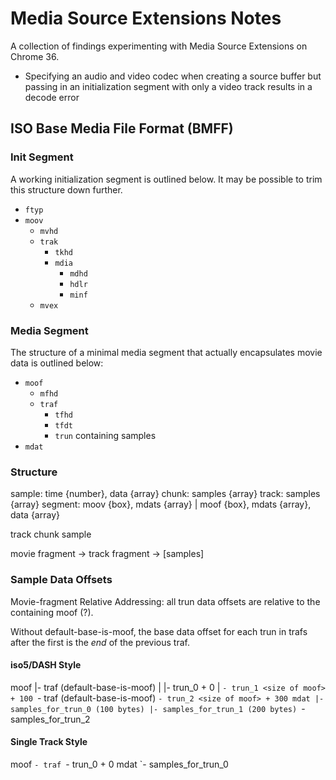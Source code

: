# Media Source Extensions Notes
A collection of findings experimenting with Media Source Extensions on
Chrome 36.

* Specifying an audio and video codec when creating a source buffer
  but passing in an initialization segment with only a video track
  results in a decode error

## ISO Base Media File Format (BMFF)

### Init Segment
A working initialization segment is outlined below. It may be possible
to trim this structure down further.

- `ftyp`
- `moov`
  - `mvhd`
  - `trak`
    - `tkhd`
    - `mdia`
      - `mdhd`
      - `hdlr`
      - `minf`
  - `mvex`

### Media Segment
The structure of a minimal media segment that actually encapsulates
movie data is outlined below:

- `moof`
  - `mfhd`
  - `traf`
    - `tfhd`
    - `tfdt`
    - `trun` containing samples
- `mdat`

### Structure

sample: time {number}, data {array}
chunk: samples {array}
track:  samples {array}
segment: moov {box}, mdats {array} | moof {box}, mdats {array}, data {array}

track
  chunk
    sample

movie fragment -> track fragment -> [samples]

### Sample Data Offsets
Movie-fragment Relative Addressing: all trun data offsets are relative
to the containing moof (?).

Without default-base-is-moof, the base data offset for each trun in
trafs after the first is the *end* of the previous traf.

#### iso5/DASH Style
moof
|- traf (default-base-is-moof)
|  |- trun_0 <size of moof> + 0
|   `- trun_1 <size of moof> + 100
`- traf (default-base-is-moof)
   `- trun_2 <size of moof> + 300
mdat
|- samples_for_trun_0 (100 bytes)
|- samples_for_trun_1 (200 bytes)
`- samples_for_trun_2

#### Single Track Style
moof
`- traf
   `- trun_0 <size of moof> + 0
mdat
`- samples_for_trun_0